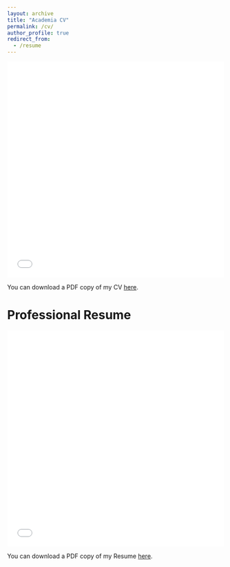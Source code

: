 ```yaml
---
layout: archive
title: "Academia CV"
permalink: /cv/
author_profile: true
redirect_from:
  - /resume
---
```


<iframe src="/files/PR.pdf" width="100%" height="500" frameborder="no" border="0" marginwidth="0" marginheight="0"></iframe>

You can download a PDF copy of my CV [here](/files/PR.pdf).

# Professional Resume

<iframe src="/files/PR_Resume.pdf" width="100%" height="500" frameborder="no" border="0" marginwidth="0" marginheight="0"></iframe>

You can download a PDF copy of my Resume [here](/files/PR_Resume.pdf).
